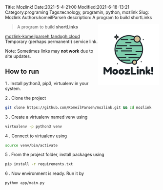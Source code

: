 Title: Mozlink!
Date:2021-5-4-21:00
Modified:2021-6-18-13:21
Category:programing
Tags:tecnology, programin, python, mozlink
Slug: Mozlink
Authors:komeilParseh
description: A program to build shortLinks

<img src=https://raw.githubusercontent.com/KomeilParseh/mozlink/main/app/static/logo.png align="right">

> A program to build **shortLinks**

[mozlink-komeilparseh.fandogh.cloud](https://mozlink-komeilparseh.fandogh.cloud/) Temporary (perhaps permanent!) service link.

Note: Sometimes links may **not work** due to site updates.

## How to run

1 . Install python3, pip3, virtualenv in your system.

2 . Clone the project

<div class="darkmode-ignore">

```bash
git clone https://github.com/KomeilParseh/mozlink.git && cd mozlink
```

</div>
3 . Create a virtualenv named venv using
<div class="darkmode-ignore">

```bash
virtualenv -p python3 venv
```

</div>
4 . Connect to virtualenv using
<div class="darkmode-ignore">

```bash
source venv/bin/activate
```

</div>

5 . From the project folder, install packages using
<div class="darkmode-ignore">

```bash
pip install -r requirements.txt
```

</div>

6 . Now environment is ready. Run it by
<div class="darkmode-ignore">

```bash
python app/main.py
```

</div>
